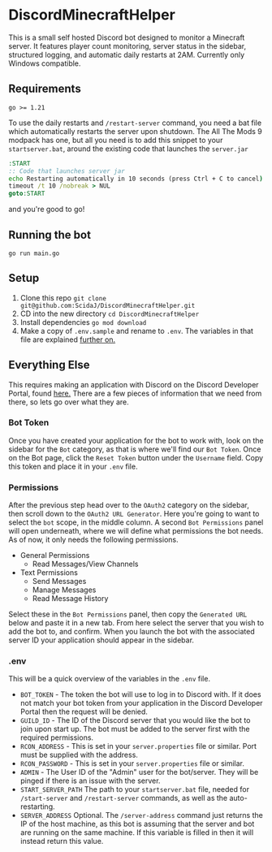# DiscordMinecraftHelper

This is a small self hosted Discord bot designed to monitor a Minecraft server. It features player count monitoring, server status in the sidebar, structured logging, and automatic daily restarts at 2AM. Currently only Windows compatible.

## Requirements

`go >= 1.21`

To use the daily restarts and `/restart-server` command, you need a bat file which automatically restarts the server upon shutdown. The All The Mods 9 modpack has one, but all you need is to add this snippet to your `startserver.bat`, around the existing code that launches the `server.jar`

```bat
:START
:: Code that launches server jar
echo Restarting automatically in 10 seconds (press Ctrl + C to cancel)
timeout /t 10 /nobreak > NUL
goto:START
```
and you're good to go!

## Running the bot

```go run main.go```

## Setup

1. Clone this repo ```git clone git@github.com:ScidaJ/DiscordMinecraftHelper.git```
2. CD into the new directory ```cd DiscordMinecraftHelper```
3. Install dependencies ```go mod download```
4. Make a copy of `.env.sample` and rename to `.env`. The variables in that file are explained [further on.](#.env)

## Everything Else

This requires making an application with Discord on the Discord Developer Portal, found [here.](https://discord.com/developers/applications) There are a few pieces of information that we need from there, so lets go over what they are.

### Bot Token

Once you have created your application for the bot to work with, look on the sidebar for the `Bot` category, as that is where we'll find our `Bot Token`. Once on the Bot page, click the `Reset Token` button under the `Username` field. Copy this token and place it in your `.env` file.

### Permissions

After the previous step head over to the `OAuth2` category on the sidebar, then scroll down to the `OAuth2 URL Generator`. Here you're going to want to select the `bot` scope, in the middle column. A second `Bot Permissions` panel will open underneath, where we will define what permissions the bot needs. As of now, it only needs the following permissions.

* General Permissions
  * Read Messages/View Channels
* Text Permissions
  * Send Messages
  * Manage Messages
  * Read Message History

Select these in the `Bot Permissions` panel, then copy the `Generated URL` below and paste it in a new tab. From here select the server that you wish to add the bot to, and confirm. When you launch the bot with the associated server ID your application should appear in the sidebar.

<a id=".env"></a>
### .env

This will be a quick overview of the variables in the `.env` file.

* `BOT_TOKEN` - The token the bot will use to log in to Discord with. If it does not match your bot token from your application in the Discord Developer Portal then the request will be denied.
* `GUILD_ID` - The ID of the Discord server that you would like the bot to join upon start up. The bot must be added to the server first with the required permissions.
* `RCON_ADDRESS` - This is set in your `server.properties` file or similar. Port must be supplied with the address.
* `RCON_PASSWORD` - This is set in your `server.properties` file or similar.
* `ADMIN` - The User ID of the "Admin" user for the bot/server. They will be pinged if there is an issue with the server.
* `START_SERVER_PATH` The path to your `startserver.bat` file, needed for `/start-server` and `/restart-server` commands, as well as the auto-restarting.
* `SERVER_ADDRESS` Optional. The `/server-address` command just returns the IP of the host machine, as this bot is assuming that the server and bot are running on the same machine. If this variable is filled in then it will instead return this value.
